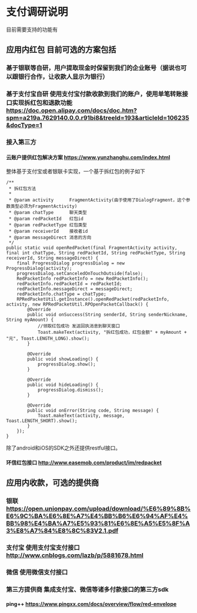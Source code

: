 # 支付调研说明

目前需要支持的功能有

## 应用内红包 目前可选的方案包括

### 基于银联等自研，用户提取现金时保留到我们的企业账号（据说也可以跟银行合作，让收款人显示为银行）

### 基于支付宝自研 使用支付宝付款收款到我们的账户，使用单笔转账接口实现拆红包和退款功能 https://doc.open.alipay.com/docs/doc.htm?spm=a219a.7629140.0.0.r91bi8&treeId=193&articleId=106235&docType=1

### 接入第三方

#### 云账户提供红包解决方案 https://www.yunzhanghu.com/index.html
整体基于支付宝或者银联卡实现，一个基于拆红包的例子如下
    
    /**
     * 拆红包方法
     *
     * @param activity      FragmentActivity(由于使用了DialogFragment，这个参数类型必须为FragmentActivity)
     * @param chatType      聊天类型
     * @param redPacketId   红包id
     * @param redPacketType 红包类型
     * @param receiverId    接收者id
     * @param messageDirect 消息的方向
     */
    public static void openRedPacket(final FragmentActivity activity, final int chatType, String redPacketId, String redPacketType, String receiverId, String messageDirect) {
        final ProgressDialog progressDialog = new ProgressDialog(activity);
        progressDialog.setCanceledOnTouchOutside(false);
        RedPacketInfo redPacketInfo = new RedPacketInfo();
        redPacketInfo.redPacketId = redPacketId;
        redPacketInfo.messageDirect = messageDirect;
        redPacketInfo.chatType = chatType;
        RPRedPacketUtil.getInstance().openRedPacket(redPacketInfo, activity, new RPRedPacketUtil.RPOpenPacketCallback() {
            @Override
            public void onSuccess(String senderId, String senderNickname, String myAmount) {
                //领取红包成功 发送回执消息到聊天窗口
                Toast.makeText(activity, "拆红包成功，红包金额" + myAmount + "元", Toast.LENGTH_LONG).show();
            }

            @Override
            public void showLoading() {
                progressDialog.show();
            }

            @Override
            public void hideLoading() {
                progressDialog.dismiss();
            }

            @Override
            public void onError(String code, String message) {
                Toast.makeText(activity, message, Toast.LENGTH_SHORT).show();
            }
        });
    }

除了android和iOS的SDK之外还提供restful接口。

#### 环信红包接口 http://www.easemob.com/product/im/redpacket


## 应用内收款，可选的提供商

### 银联 https://open.unionpay.com/upload/download/%E6%89%8B%E6%9C%BA%E6%8E%A7%E4%BB%B6%E6%94%AF%E4%BB%98%E4%BA%A7%E5%93%81%E6%8E%A5%E5%8F%A3%E8%A7%84%E8%8C%83V2.1.pdf

### 支付宝 使用支付宝支付接口 http://www.cnblogs.com/lazb/p/5881678.html

### 微信 使用微信支付接口

### 第三方提供商 集成支付宝、微信等诸多付款接口的第三方sdk

#### ping++ https://www.pingxx.com/docs/overview/flow/red-envelope





